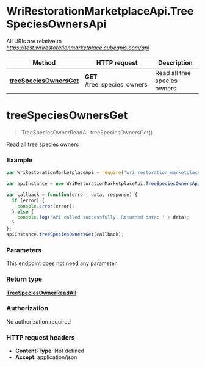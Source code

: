 # WriRestorationMarketplaceApi.TreeSpeciesOwnersApi

All URIs are relative to *https://test.wrirestorationmarketplace.cubeapis.com/api*

Method | HTTP request | Description
------------- | ------------- | -------------
[**treeSpeciesOwnersGet**](TreeSpeciesOwnersApi.md#treeSpeciesOwnersGet) | **GET** /tree_species_owners | Read all tree species owners


<a name="treeSpeciesOwnersGet"></a>
# **treeSpeciesOwnersGet**
> TreeSpeciesOwnerReadAll treeSpeciesOwnersGet()

Read all tree species owners

### Example
```javascript
var WriRestorationMarketplaceApi = require('wri_restoration_marketplace_api');

var apiInstance = new WriRestorationMarketplaceApi.TreeSpeciesOwnersApi();

var callback = function(error, data, response) {
  if (error) {
    console.error(error);
  } else {
    console.log('API called successfully. Returned data: ' + data);
  }
};
apiInstance.treeSpeciesOwnersGet(callback);
```

### Parameters
This endpoint does not need any parameter.

### Return type

[**TreeSpeciesOwnerReadAll**](TreeSpeciesOwnerReadAll.md)

### Authorization

No authorization required

### HTTP request headers

 - **Content-Type**: Not defined
 - **Accept**: application/json

